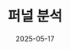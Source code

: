 ---
title: "퍼널 분석"
excerpt: "퍼널 분석"

categories:
  - SQL
tags:
  - [sql, 퍼널 분석]

permalink: /SQL/SQL-funnel/

toc: true
toc_sticky: true

date: 2025-05-17
last_modified_at: 2025-05-17
---